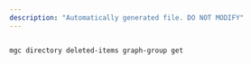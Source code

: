 ```yaml
---
description: "Automatically generated file. DO NOT MODIFY"
---
```


```bash

mgc directory deleted-items graph-group get

```